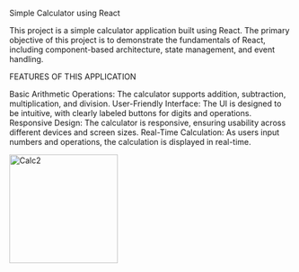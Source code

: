 Simple Calculator using React

This project is a simple calculator application built using React. The primary objective of this project is to demonstrate the fundamentals of React,
including component-based architecture, state management, and event handling.

FEATURES OF THIS APPLICATION 

Basic Arithmetic Operations: The calculator supports addition, subtraction, multiplication, and division.
User-Friendly Interface: The UI is designed to be intuitive, with clearly labeled buttons for digits and operations.
Responsive Design: The calculator is responsive, ensuring usability across different devices and screen sizes.
Real-Time Calculation: As users input numbers and operations, the calculation is displayed in real-time.


<img width="193" alt="Calc2" src="https://github.com/Charity-Mahoro/calculator-App/assets/173148554/cd495379-31f2-474e-be46-e019b32602c6">

